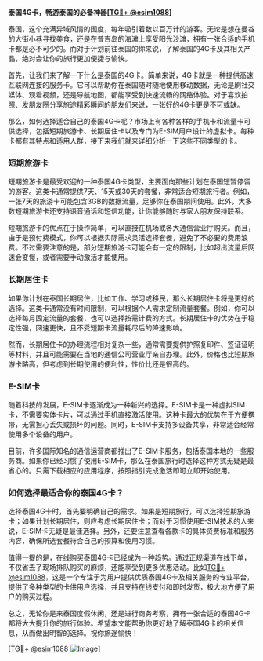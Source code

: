 **泰国4G卡，畅游泰国的必备神器[[TG💪+ @esim1088](https://t.me/s/esim1088)]**

泰国，这个充满异域风情的国度，每年吸引着数以百万计的游客。无论是想在曼谷的大街小巷寻找美食，还是在普吉岛的海滩上享受阳光沙滩，拥有一张合适的手机卡都是必不可少的。而对于计划前往泰国的你来说，了解泰国的4G卡及其相关产品，绝对会让你的旅行更加便捷与愉快。

首先，让我们来了解一下什么是泰国的4G卡。简单来说，4G卡就是一种提供高速互联网连接的服务卡。它可以帮助你在泰国随时随地使用移动数据，无论是刷社交媒体、观看视频，还是导航地图，都能享受到快速流畅的网络体验。对于喜欢拍照、发朋友圈分享旅途精彩瞬间的朋友们来说，一张好的4G卡更是不可或缺。

那么，如何选择适合自己的泰国4G卡呢？市场上有各种各样的手机卡和流量卡可供选择，包括短期旅游卡、长期居住卡以及专门为E-SIM用户设计的虚拟卡。每种卡都有其特点和适用人群，接下来我们就来详细分析一下这些不同类型的卡。

### 短期旅游卡

短期旅游卡是最受欢迎的一种泰国4G卡类型，主要面向那些计划在泰国短暂停留的游客。这类卡通常提供7天、15天或30天的套餐，非常适合短期旅行者。例如，一张7天的旅游卡可能包含3GB的数据流量，足够你在泰国期间使用。此外，大多数短期旅游卡还支持语音通话和短信功能，让你能够随时与家人朋友保持联系。

短期旅游卡的优点在于操作简单，可以直接在机场或各大通信营业厅购买。而且，由于是预付费模式，你可以根据实际需求灵活选择套餐，避免了不必要的费用浪费。不过需要注意的是，部分短期旅游卡可能会有一定的限制，比如超出流量后网速会变慢，或者需要手动激活才能使用。

### 长期居住卡

如果你计划在泰国长期居住，比如工作、学习或移民，那么长期居住卡将是更好的选择。这类卡通常没有时间限制，可以根据个人需求定制流量套餐。例如，你可以选择每月固定流量的套餐，也可以选择按需计费的方式。长期居住卡的优势在于稳定性强，网速更快，且不受短期卡流量耗尽后的降速影响。

然而，长期居住卡的办理流程相对复杂一些，通常需要提供护照复印件、签证证明等材料，并且可能需要在当地的通信公司营业厅亲自办理。此外，价格也比短期旅游卡略高，但考虑到长期使用的便利性，性价比还是很高的。

### E-SIM卡

随着科技的发展，E-SIM卡逐渐成为一种新兴的选择。E-SIM卡是一种虚拟SIM卡，不需要实体卡片，可以通过手机直接激活使用。这种卡最大的优势在于方便携带，无需担心丢失或损坏的问题。同时，E-SIM卡支持多设备共享，非常适合经常使用多个设备的用户。

目前，许多国际知名的通信运营商都推出了E-SIM卡服务，包括泰国本地的一些服务商。如果你已经习惯了使用E-SIM卡，那么在泰国旅行时选择这种方式无疑是最省心的。只需下载相应的应用程序，按照指引完成激活即可立即开始使用。

### 如何选择最适合你的泰国4G卡？

选择泰国4G卡时，首先要明确自己的需求。如果是短期旅行，可以选择短期旅游卡；如果计划长期居住，则应考虑长期居住卡；而对于习惯使用E-SIM技术的人来说，E-SIM卡无疑是最佳选择。另外，还要注意查看各款卡的具体资费标准和服务内容，确保所选套餐符合自己的预算和使用习惯。

值得一提的是，在线购买泰国4G卡已经成为一种趋势。通过正规渠道在线下单，不仅省去了现场排队购买的麻烦，还能享受到更多优惠活动。比如[TG💪+ @esim1088](https://t.me/s/esim1088)，这是一个专注于为用户提供优质泰国4G卡及相关服务的专业平台，提供了多种类型的卡供用户选择，并且支持在线支付和即时发货，极大地方便了用户的购买过程。

总之，无论你是来泰国度假休闲，还是进行商务考察，拥有一张合适的泰国4G卡都将大大提升你的旅行体验。希望本文能帮助你更好地了解泰国4G卡的相关信息，从而做出明智的选择。祝你旅途愉快！

[[TG💪+ @esim1088](https://t.me/s/esim1088) ![Image](https://i.postimg.cc/4NQfJmqS/Snipaste-2025-05-13-00-14-12.png)]